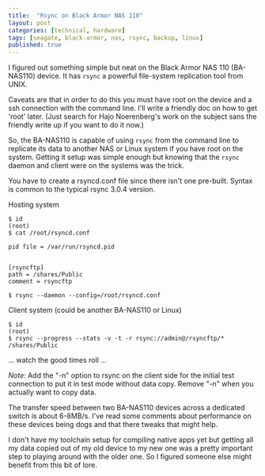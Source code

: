 ```yaml
---
title:  "Rsync on Black Armor NAS 110"
layout: post
categories: [technical, hardware]
tags: [seagate, black-armor, nas, rsync, backup, linux]
published: true
---
```


I figured out something simple but neat on the Black Armor NAS 110 (BA-NAS110) device.  It has ```rsync``` a powerful file-system replication tool from UNIX.

Caveats are that in order to do this you must have root on the device and a ssh connection with the command line. I'll write a friendly doc on how to get 'root' later. (Just search for Hajo Noerenberg's work on the subject sans the friendly write up if you want to do it now.)

So, the BA-NAS110 is capable of using ```rsync``` from the command line to replicate its data to another NAS or Linux system if you have root on the system. Getting it setup was simple enough but knowing that the ```rsync``` daemon and client were on the systems was the trick.

You have to create a rsyncd.conf file since there isn't one pre-built. Syntax is common to the typical rsync 3.0.4 version.

<!-- excerpt-end -->

Hosting system

```shell
$ id
(root)
$ cat /root/rsyncd.conf

pid file = /var/run/rsyncd.pid


[rsyncftp]
path = /shares/Public
comment = rsyncftp

$ rsync --daemon --config=/root/rsyncd.conf
```

Client system (could be another BA-NAS110 or Linux)

```shell
$ id
(root)
$ rsync --progress --stats -v -t -r rsync://admin@/rsyncftp/* /shares/Public
```

  ... watch the good times roll ...

*Note*: Add the "-n" option to rsync on the client side for the initial test connection to put it in test mode without data copy.  Remove "-n" when you actually want to copy data.

The transfer speed between two BA-NAS110 devices across a dedicated switch is about 6-8MB/s. I've read some comments about performance on these devices being dogs and that there tweaks that might help.

I don't have my toolchain setup for compiling native apps yet but getting all my data copied out of my old device to my new one was a pretty important step to playing around with the older one.  So I figured someone else might benefit from this bit of lore.
